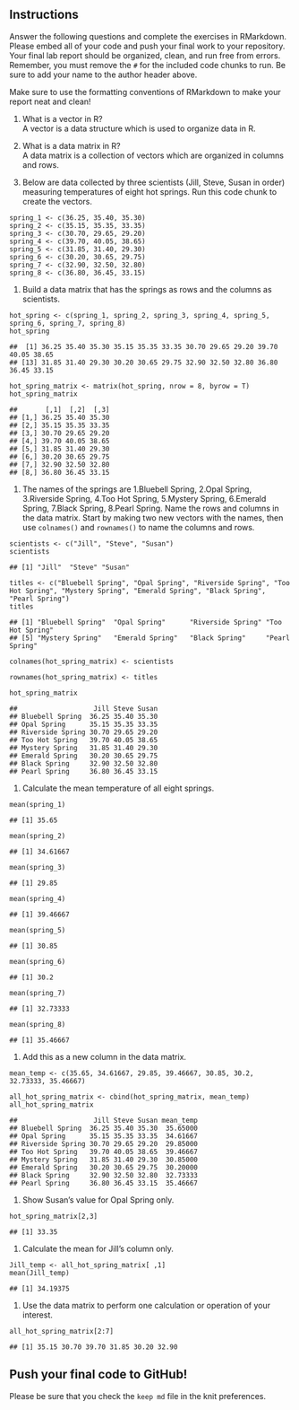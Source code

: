 ## Instructions

Answer the following questions and complete the exercises in RMarkdown.
Please embed all of your code and push your final work to your
repository. Your final lab report should be organized, clean, and run
free from errors. Remember, you must remove the `#` for the included
code chunks to run. Be sure to add your name to the author header above.

Make sure to use the formatting conventions of RMarkdown to make your
report neat and clean!

1.  What is a vector in R?  
    A vector is a data structure which is used to organize data in R.

2.  What is a data matrix in R?  
    A data matrix is a collection of vectors which are organized in
    columns and rows.

3.  Below are data collected by three scientists (Jill, Steve, Susan in
    order) measuring temperatures of eight hot springs. Run this code
    chunk to create the vectors.

<!-- -->

    spring_1 <- c(36.25, 35.40, 35.30)
    spring_2 <- c(35.15, 35.35, 33.35)
    spring_3 <- c(30.70, 29.65, 29.20)
    spring_4 <- c(39.70, 40.05, 38.65)
    spring_5 <- c(31.85, 31.40, 29.30)
    spring_6 <- c(30.20, 30.65, 29.75)
    spring_7 <- c(32.90, 32.50, 32.80)
    spring_8 <- c(36.80, 36.45, 33.15)

1.  Build a data matrix that has the springs as rows and the columns as
    scientists.

<!-- -->

    hot_spring <- c(spring_1, spring_2, spring_3, spring_4, spring_5, spring_6, spring_7, spring_8)
    hot_spring

    ##  [1] 36.25 35.40 35.30 35.15 35.35 33.35 30.70 29.65 29.20 39.70 40.05 38.65
    ## [13] 31.85 31.40 29.30 30.20 30.65 29.75 32.90 32.50 32.80 36.80 36.45 33.15

    hot_spring_matrix <- matrix(hot_spring, nrow = 8, byrow = T)
    hot_spring_matrix

    ##       [,1]  [,2]  [,3]
    ## [1,] 36.25 35.40 35.30
    ## [2,] 35.15 35.35 33.35
    ## [3,] 30.70 29.65 29.20
    ## [4,] 39.70 40.05 38.65
    ## [5,] 31.85 31.40 29.30
    ## [6,] 30.20 30.65 29.75
    ## [7,] 32.90 32.50 32.80
    ## [8,] 36.80 36.45 33.15

1.  The names of the springs are 1.Bluebell Spring, 2.Opal Spring,
    3.Riverside Spring, 4.Too Hot Spring, 5.Mystery Spring, 6.Emerald
    Spring, 7.Black Spring, 8.Pearl Spring. Name the rows and columns in
    the data matrix. Start by making two new vectors with the names,
    then use `colnames()` and `rownames()` to name the columns and rows.

<!-- -->

    scientists <- c("Jill", "Steve", "Susan")
    scientists

    ## [1] "Jill"  "Steve" "Susan"

    titles <- c("Bluebell Spring", "Opal Spring", "Riverside Spring", "Too Hot Spring", "Mystery Spring", "Emerald Spring", "Black Spring", "Pearl Spring")
    titles

    ## [1] "Bluebell Spring"  "Opal Spring"      "Riverside Spring" "Too Hot Spring"  
    ## [5] "Mystery Spring"   "Emerald Spring"   "Black Spring"     "Pearl Spring"

    colnames(hot_spring_matrix) <- scientists

    rownames(hot_spring_matrix) <- titles

    hot_spring_matrix

    ##                   Jill Steve Susan
    ## Bluebell Spring  36.25 35.40 35.30
    ## Opal Spring      35.15 35.35 33.35
    ## Riverside Spring 30.70 29.65 29.20
    ## Too Hot Spring   39.70 40.05 38.65
    ## Mystery Spring   31.85 31.40 29.30
    ## Emerald Spring   30.20 30.65 29.75
    ## Black Spring     32.90 32.50 32.80
    ## Pearl Spring     36.80 36.45 33.15

1.  Calculate the mean temperature of all eight springs.

<!-- -->

    mean(spring_1)

    ## [1] 35.65

    mean(spring_2)

    ## [1] 34.61667

    mean(spring_3)

    ## [1] 29.85

    mean(spring_4)

    ## [1] 39.46667

    mean(spring_5)

    ## [1] 30.85

    mean(spring_6)

    ## [1] 30.2

    mean(spring_7)

    ## [1] 32.73333

    mean(spring_8)

    ## [1] 35.46667

1.  Add this as a new column in the data matrix.

<!-- -->

    mean_temp <- c(35.65, 34.61667, 29.85, 39.46667, 30.85, 30.2, 32.73333, 35.46667)

    all_hot_spring_matrix <- cbind(hot_spring_matrix, mean_temp)
    all_hot_spring_matrix

    ##                   Jill Steve Susan mean_temp
    ## Bluebell Spring  36.25 35.40 35.30  35.65000
    ## Opal Spring      35.15 35.35 33.35  34.61667
    ## Riverside Spring 30.70 29.65 29.20  29.85000
    ## Too Hot Spring   39.70 40.05 38.65  39.46667
    ## Mystery Spring   31.85 31.40 29.30  30.85000
    ## Emerald Spring   30.20 30.65 29.75  30.20000
    ## Black Spring     32.90 32.50 32.80  32.73333
    ## Pearl Spring     36.80 36.45 33.15  35.46667

1.  Show Susan’s value for Opal Spring only.

<!-- -->

    hot_spring_matrix[2,3]

    ## [1] 33.35

1.  Calculate the mean for Jill’s column only.

<!-- -->

    Jill_temp <- all_hot_spring_matrix[ ,1]
    mean(Jill_temp)

    ## [1] 34.19375

1.  Use the data matrix to perform one calculation or operation of your
    interest.

<!-- -->

    all_hot_spring_matrix[2:7]

    ## [1] 35.15 30.70 39.70 31.85 30.20 32.90

## Push your final code to GitHub!

Please be sure that you check the `keep md` file in the knit
preferences.
